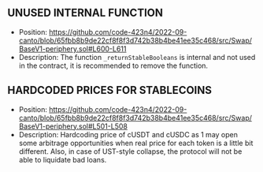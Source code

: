 ## UNUSED INTERNAL FUNCTION
- Position: https://github.com/code-423n4/2022-09-canto/blob/65fbb8b9de22cf8f8f3d742b38b4be41ee35c468/src/Swap/BaseV1-periphery.sol#L600-L611
- Description: The function `_returnStableBooleans` is internal and not used in the contract, it is recommended to remove the function.

## HARDCODED PRICES FOR STABLECOINS
- Position:  https://github.com/code-423n4/2022-09-canto/blob/65fbb8b9de22cf8f8f3d742b38b4be41ee35c468/src/Swap/BaseV1-periphery.sol#L501-L508
- Description: Hardcoding price of cUSDT and cUSDC as 1 may open some arbitrage opportunities when real price for each token is a little bit different. Also, in case of UST-style collapse, the protocol will not be able to liquidate bad loans.